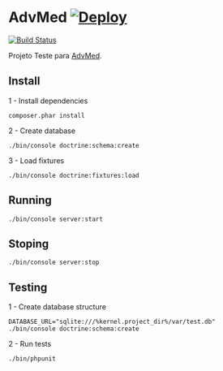# AdvMed [![Deploy](https://www.herokucdn.com/deploy/button.svg)](https://heroku.com/deploy?template=https://github.com/mrprompt/advmed/tree/master)

[![Build Status](https://travis-ci.com/mrprompt/advmed.svg?token=wjVH7pqe9uFCdhpp6XdL&branch=master)](https://travis-ci.com/mrprompt/advmed)

Projeto Teste para [AdvMed](http://www.advmed.com.br/).

## Install

1 - Install dependencies

```console
composer.phar install
```

2 - Create database

```console
./bin/console doctrine:schema:create
```

3 - Load fixtures

```console
./bin/console doctrine:fixtures:load
```

## Running

```console
./bin/console server:start
```

## Stoping

```console
./bin/console server:stop
```

## Testing

1 - Create database structure

```console
DATABASE_URL="sqlite:///%kernel.project_dir%/var/test.db" ./bin/console doctrine:schema:create
```

2 - Run tests

```console
./bin/phpunit
```
